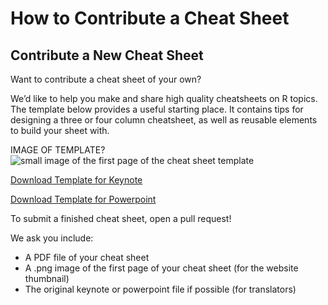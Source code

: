 # How to Contribute a Cheat Sheet

## Contribute a New Cheat Sheet

Want to contribute a cheat sheet of your own?

We’d like to help you make and share high quality cheatsheets on R topics. The template below provides a useful starting place. It contains tips for designing a three or four column cheatsheet, as well as reusable elements to build your sheet with.

IMAGE OF TEMPLATE?
![small image of the first page of the cheat sheet template](https://github.com/rstudio/cheatsheets/blob/master/pngs/0-template.png)

[Download Template for Keynote](https://github.com/rstudio/cheatsheets/raw/master/keynotes/0-template.key)

[Download Template for Powerpoint](https://github.com/rstudio/cheatsheets/raw/master/powerpoints/0-template.pptx)

To submit a finished cheat sheet, open a pull request!

We ask you include:  
* A PDF file of your cheat sheet
* A .png image of the first page of your cheat sheet (for the website thumbnail)
* The original keynote or powerpoint file if possible (for translators)
